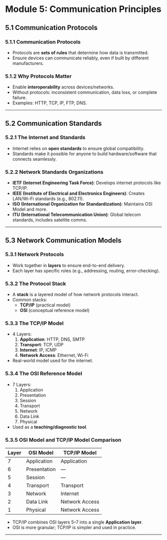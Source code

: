 # Module 5: Communication Principles

## 5.1 Communication Protocols

### 5.1.1 Communication Protocols
- Protocols are **sets of rules** that determine how data is transmitted.
- Ensure devices can communicate reliably, even if built by different manufacturers.

### 5.1.2 Why Protocols Matter
- Enable **interoperability** across devices/networks.
- Without protocols: inconsistent communication, data loss, or complete failure.
- Examples: HTTP, TCP, IP, FTP, DNS.

---

## 5.2 Communication Standards

### 5.2.1 The Internet and Standards
- Internet relies on **open standards** to ensure global compatibility.
- Standards make it possible for anyone to build hardware/software that connects seamlessly.

### 5.2.2 Network Standards Organizations
- **IETF (Internet Engineering Task Force)**: Develops internet protocols like TCP/IP.
- **IEEE (Institute of Electrical and Electronics Engineers)**: Creates LAN/Wi-Fi standards (e.g., 802.11).
- **ISO (International Organization for Standardization)**: Maintains OSI Model and more.
- **ITU (International Telecommunication Union)**: Global telecom standards, includes satellite comms.

---

## 5.3 Network Communication Models

### 5.3.1 Network Protocols
- Work together in **layers** to ensure end-to-end delivery.
- Each layer has specific roles (e.g., addressing, routing, error-checking).

### 5.3.2 The Protocol Stack
- A **stack** is a layered model of how network protocols interact.
- Common stacks:
  - **TCP/IP** (practical model)
  - **OSI** (conceptual reference model)

### 5.3.3 The TCP/IP Model
- 4 Layers:
  1. **Application**: HTTP, DNS, SMTP
  2. **Transport**: TCP, UDP
  3. **Internet**: IP, ICMP
  4. **Network Access**: Ethernet, Wi-Fi
- Real-world model used for the internet.

### 5.3.4 The OSI Reference Model
- 7 Layers:
  1. Application  
  2. Presentation  
  3. Session  
  4. Transport  
  5. Network  
  6. Data Link  
  7. Physical  
- Used as a **teaching/diagnostic tool**.

### 5.3.5 OSI Model and TCP/IP Model Comparison
| Layer | OSI Model | TCP/IP Model |
|-------|-----------|----------------|
| 7     | Application | Application |
| 6     | Presentation | — |
| 5     | Session | — |
| 4     | Transport | Transport |
| 3     | Network | Internet |
| 2     | Data Link | Network Access |
| 1     | Physical | Network Access |

- TCP/IP combines OSI layers 5–7 into a single **Application layer**.
- OSI is more granular; TCP/IP is simpler and used in practice.

---
